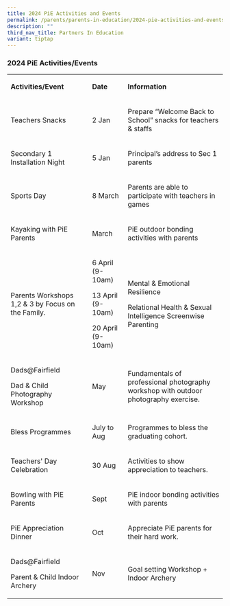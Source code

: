 ```yaml
---
title: 2024 PiE Activities and Events
permalink: /parents/parents-in-education/2024-pie-activities-and-events/
description: ""
third_nav_title: Partners In Education
variant: tiptap
---
```

<h3>2024 PiE&nbsp;Activities/Events</h3>
<p></p>
<p></p>
<table>
<tbody>
<tr>
<td rowspan="1" colspan="1">
<p><strong>Activities/Event</strong>
</p>
</td>
<td rowspan="1" colspan="1">
<p><strong>Date</strong>
</p>
</td>
<td rowspan="1" colspan="1">
<p><strong>Information</strong>
</p>
</td>
</tr>
<tr>
<td rowspan="1" colspan="1">
<p>Teachers Snacks</p>
</td>
<td rowspan="1" colspan="1">
<p>2 Jan</p>
</td>
<td rowspan="1" colspan="1">
<p>Prepare “Welcome Back to School” snacks for teachers &amp; staffs</p>
</td>
</tr>
<tr>
<td rowspan="1" colspan="1">
<p>Secondary 1 Installation Night</p>
</td>
<td rowspan="1" colspan="1">
<p>5 Jan</p>
</td>
<td rowspan="1" colspan="1">
<p>Principal’s address to Sec 1 parents</p>
</td>
</tr>
<tr>
<td rowspan="1" colspan="1">
<p>Sports Day</p>
</td>
<td rowspan="1" colspan="1">
<p>8 March</p>
</td>
<td rowspan="1" colspan="1">
<p>Parents are able to participate with teachers in games</p>
</td>
</tr>
<tr>
<td rowspan="1" colspan="1">
<p>Kayaking with PiE Parents</p>
</td>
<td rowspan="1" colspan="1">
<p>March</p>
</td>
<td rowspan="1" colspan="1">
<p>PiE outdoor bonding activities with parents</p>
</td>
</tr>
<tr>
<td rowspan="1" colspan="1">
<p>Parents Workshops 1,2 &amp; 3 by Focus on the Family.</p>
</td>
<td rowspan="1" colspan="1">
<p>6 April (9-10am)</p>
<p>13 April (9-10am)</p>
<p>20 April (9-10am)</p>
</td>
<td rowspan="1" colspan="1">
<p>Mental &amp; Emotional Resilience</p>
<p>Relational Health &amp; Sexual Intelligence Screenwise Parenting</p>
</td>
</tr>
<tr>
<td rowspan="1" colspan="1">
<p>Dads@Fairfield</p>
<p>Dad &amp; Child Photography Workshop</p>
</td>
<td rowspan="1" colspan="1">
<p>May</p>
</td>
<td rowspan="1" colspan="1">
<p>Fundamentals of professional photography workshop with outdoor photography
exercise.</p>
</td>
</tr>
<tr>
<td rowspan="1" colspan="1">
<p>Bless Programmes</p>
</td>
<td rowspan="1" colspan="1">
<p>July to Aug</p>
</td>
<td rowspan="1" colspan="1">
<p>Programmes to bless the graduating cohort.</p>
</td>
</tr>
<tr>
<td rowspan="1" colspan="1">
<p>Teachers' Day Celebration</p>
</td>
<td rowspan="1" colspan="1">
<p>30 Aug</p>
</td>
<td rowspan="1" colspan="1">
<p>Activities to show appreciation to teachers.</p>
</td>
</tr>
<tr>
<td rowspan="1" colspan="1">
<p>Bowling with PiE Parents</p>
</td>
<td rowspan="1" colspan="1">
<p>Sept</p>
</td>
<td rowspan="1" colspan="1">
<p>PiE indoor bonding activities with parents</p>
</td>
</tr>
<tr>
<td rowspan="1" colspan="1">
<p>PiE Appreciation Dinner</p>
</td>
<td rowspan="1" colspan="1">
<p>Oct</p>
</td>
<td rowspan="1" colspan="1">
<p>Appreciate PiE parents for their hard work.</p>
</td>
</tr>
<tr>
<td rowspan="1" colspan="1">
<p>Dads@Fairfield</p>
<p>Parent &amp; Child Indoor Archery</p>
</td>
<td rowspan="1" colspan="1">
<p>Nov</p>
</td>
<td rowspan="1" colspan="1">
<p>Goal setting Workshop + Indoor Archery</p>
</td>
</tr>
</tbody>
</table>
<p></p>
<p>
<br>
</p>
<p></p>